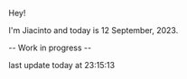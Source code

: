Hey!

I'm Jiacinto and today is 12 September, 2023.

-- Work in progress --

last update today at 23:15:13 